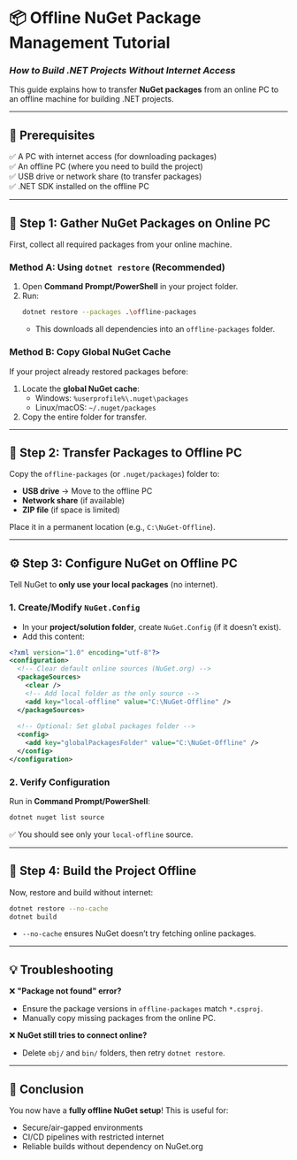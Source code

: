 # **📦 Offline NuGet Package Management Tutorial**  
### *How to Build .NET Projects Without Internet Access*  

This guide explains how to transfer **NuGet packages** from an online PC to an offline machine for building .NET projects.  

---

## **🔧 Prerequisites**  
✅ A PC with internet access (for downloading packages)  
✅ An offline PC (where you need to build the project)  
✅ USB drive or network share (to transfer packages)  
✅ .NET SDK installed on the offline PC  

---

## **🚀 Step 1: Gather NuGet Packages on Online PC**  
First, collect all required packages from your online machine.  

### **Method A: Using `dotnet restore` (Recommended)**
1. Open **Command Prompt/PowerShell** in your project folder.  
2. Run:  
   ```sh
   dotnet restore --packages .\offline-packages
   ```
   - This downloads all dependencies into an `offline-packages` folder.  

### **Method B: Copy Global NuGet Cache**  
If your project already restored packages before:  
1. Locate the **global NuGet cache**:  
   - Windows: `%userprofile%\.nuget\packages`  
   - Linux/macOS: `~/.nuget/packages`  
2. Copy the entire folder for transfer.  

---

## **📂 Step 2: Transfer Packages to Offline PC**  
Copy the `offline-packages` (or `.nuget/packages`) folder to:  
- **USB drive** → Move to the offline PC  
- **Network share** (if available)  
- **ZIP file** (if space is limited)  

Place it in a permanent location (e.g., `C:\NuGet-Offline`).  

---

## **⚙️ Step 3: Configure NuGet on Offline PC**  
Tell NuGet to **only use your local packages** (no internet).  

### **1. Create/Modify `NuGet.Config`**  
- In your **project/solution folder**, create `NuGet.Config` (if it doesn’t exist).  
- Add this content:  

```xml
<?xml version="1.0" encoding="utf-8"?>
<configuration>
  <!-- Clear default online sources (NuGet.org) -->
  <packageSources>
    <clear />
    <!-- Add local folder as the only source -->
    <add key="local-offline" value="C:\NuGet-Offline" />
  </packageSources>
  
  <!-- Optional: Set global packages folder -->
  <config>
    <add key="globalPackagesFolder" value="C:\NuGet-Offline" />
  </config>
</configuration>
```

### **2. Verify Configuration**  
Run in **Command Prompt/PowerShell**:  
```sh
dotnet nuget list source
```
✅ You should see only your `local-offline` source.  

---

## **🔨 Step 4: Build the Project Offline**  
Now, restore and build without internet:  

```sh
dotnet restore --no-cache
dotnet build
```
- `--no-cache` ensures NuGet doesn’t try fetching online packages.  

---

## **💡 Troubleshooting**  
❌ **"Package not found" error?**  
- Ensure the package versions in `offline-packages` match `*.csproj`.  
- Manually copy missing packages from the online PC.  

❌ **NuGet still tries to connect online?**  
- Delete `obj/` and `bin/` folders, then retry `dotnet restore`.  

---

## **📜 Conclusion**  
You now have a **fully offline NuGet setup**! This is useful for:  
- Secure/air-gapped environments  
- CI/CD pipelines with restricted internet  
- Reliable builds without dependency on NuGet.org 
